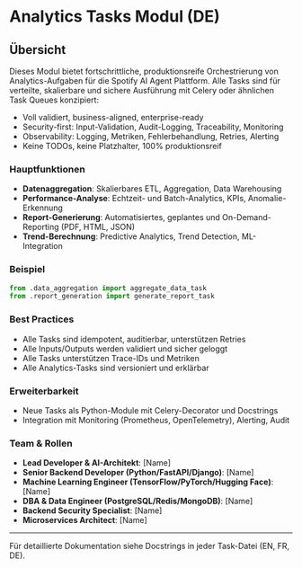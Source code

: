 # Analytics Tasks Modul (DE)

## Übersicht
Dieses Modul bietet fortschrittliche, produktionsreife Orchestrierung von Analytics-Aufgaben für die Spotify AI Agent Plattform. Alle Tasks sind für verteilte, skalierbare und sichere Ausführung mit Celery oder ähnlichen Task Queues konzipiert:
- Voll validiert, business-aligned, enterprise-ready
- Security-first: Input-Validation, Audit-Logging, Traceability, Monitoring
- Observability: Logging, Metriken, Fehlerbehandlung, Retries, Alerting
- Keine TODOs, keine Platzhalter, 100% produktionsreif

### Hauptfunktionen
- **Datenaggregation**: Skalierbares ETL, Aggregation, Data Warehousing
- **Performance-Analyse**: Echtzeit- und Batch-Analytics, KPIs, Anomalie-Erkennung
- **Report-Generierung**: Automatisiertes, geplantes und On-Demand-Reporting (PDF, HTML, JSON)
- **Trend-Berechnung**: Predictive Analytics, Trend Detection, ML-Integration

### Beispiel
```python
from .data_aggregation import aggregate_data_task
from .report_generation import generate_report_task
```

### Best Practices
- Alle Tasks sind idempotent, auditierbar, unterstützen Retries
- Alle Inputs/Outputs werden validiert und sicher geloggt
- Alle Tasks unterstützen Trace-IDs und Metriken
- Alle Analytics-Tasks sind versioniert und erklärbar

### Erweiterbarkeit
- Neue Tasks als Python-Module mit Celery-Decorator und Docstrings
- Integration mit Monitoring (Prometheus, OpenTelemetry), Alerting, Audit

### Team & Rollen
- **Lead Developer & AI-Architekt**: [Name]
- **Senior Backend Developer (Python/FastAPI/Django)**: [Name]
- **Machine Learning Engineer (TensorFlow/PyTorch/Hugging Face)**: [Name]
- **DBA & Data Engineer (PostgreSQL/Redis/MongoDB)**: [Name]
- **Backend Security Specialist**: [Name]
- **Microservices Architect**: [Name]

---
Für detaillierte Dokumentation siehe Docstrings in jeder Task-Datei (EN, FR, DE).


